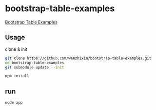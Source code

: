 bootstrap-table-examples
======================

[Bootstrap Table Examples](http://issues.wenzhixin.net.cn/bootstrap-table)

## Usage

clone & init

```sh
git clone https://github.com/wenzhixin/bootstrap-table-examples.git
cd bootstrap-table-examples
git submodule update --init

npm install
```

## run

```sh
node app
```
